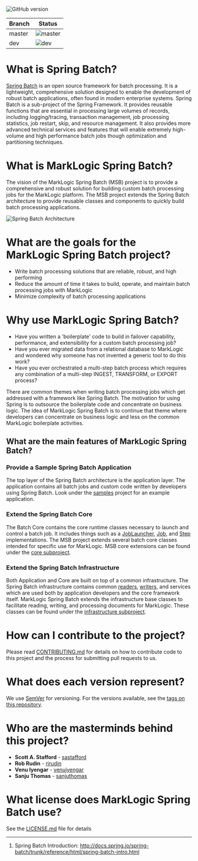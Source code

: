 ![GitHub version](https://badge.fury.io/gh/sastafford%2Fmarklogic-spring-batch.svg)

| Branch | Status |
| ------------- | ------------- |
| master | ![master](https://circleci.com/gh/sastafford/marklogic-spring-batch/tree/master.png?circle-token=e1b8b3198d3416fcb535509f2e7d600444ef153e)  |
| dev  | ![dev](https://circleci.com/gh/sastafford/marklogic-spring-batch/tree/dev.png?circle-token=e1b8b3198d3416fcb535509f2e7d600444ef153e)  |

# What is Spring Batch?

[Spring Batch](http://docs.spring.io/spring-batch/trunk/reference/html/) is an open source framework for batch processing. It is a lightweight, comprehensive solution designed to enable the development of robust batch applications, often found in modern enterprise systems.  Spring Batch is a sub-project of the Spring Framework.  It provides reusable functions that are essential in processing large volumes of records, including logging/tracing, transaction management, job processing statistics, job restart, skip, and resource management. It also provides more advanced technical services and features that will enable extremely high-volume and high performance batch jobs though optimization and partitioning techniques.

# What is MarkLogic Spring Batch?

The vision of the MarkLogic Spring Batch (MSB) project is to provide a comprehensive and robust solution for building custom batch processing jobs for the MarkLogic platform.  The MSB project extends the Spring Batch architecture to provide reusable classes and components to quickly build batch processing applications.
  
![Spring Batch Architecture](http://docs.spring.io/spring-batch/trunk/reference/html/images/spring-batch-layers.png.pagespeed.ce.sMqaNr3V1Z.png)

# What are the goals for the MarkLogic Spring Batch project?

  * Write batch processing solutions that are reliable, robust, and high performing
  * Reduce the amount of time it takes to build, operate, and maintain batch processing jobs with MarkLogic
  * Minimize complexity of batch processing applications

# Why use MarkLogic Spring Batch?

 * Have you written a 'boilerplate' code to build in failover capability,  performance, and extensibility for a custom batch processing job? 
 * Have you ever migrated data from a relational database to MarkLogic and wondered why someone has not invented a generic tool to do this work?
 * Have you ever orchestrated a multi-step batch process which requires any combination of a multi-step INGEST, TRANSFORM, or EXPORT process? 

There are common themes when writing batch processing jobs which get addressed with a framework like Spring Batch.  The motivation for using Spring is to outsource the boilerplate code and concentrate on business logic.  The idea of MarkLogic Spring Batch is to continue that theme where developers can concentrate on business logic and less on the common MarkLogic boilerplate activities.  

## What are the main features of MarkLogic Spring Batch?

### Provide a Sample Spring Batch Application

The top layer of the Spring Batch architecture is the application layer.  The application contains all batch jobs and custom code written by developers using Spring Batch. Look under the [samples](./samples/README.md) project for an example application.   

### Extend the Spring Batch Core

The Batch Core contains the core runtime classes necessary to launch and control a batch job. It includes things such as a [JobLauncher](), [Job](), and [Step]() implementations. The MSB project extends several batch core classes intended for specific use for MarkLogic.  MSB core extensions can be found under the [core subproject](./core/README.md).  

### Extend the Spring Batch Infrastructure  

Both Application and Core are built on top of a common infrastructure.  The Spring Batch infrastructure contains common [readers](http://docs.spring.io/spring-batch/trunk/reference/html/listOfReadersAndWriters.html#itemReadersAppendix), [writers](http://docs.spring.io/spring-batch/trunk/reference/html/listOfReadersAndWriters.html#itemWritersAppendix), and services which are used both by application developers and the core framework itself.  MarkLogic Spring Batch extends the infrastructure base classes to facilitate reading, writing, and processing documents for MarkLogic.  These classes can be found under the [infrastructure subproject](./infrastructure/README.md).  

# How can I contribute to the project?

Please read [CONTRIBUTING.md](CONTRIBUTING.md) for details on how to contribute code to this project and the process for submitting pull requests to us.

# What does each version represent? 

We use [SemVer](http://semver.org/) for versioning. For the versions available, see the [tags on this repository](https://github.com/your/project/tags). 

# Who are the masterminds behind this project?

* **Scott A. Stafford** - [sastafford](https://github.com/sastafford)
* **Rob Rudin** - [rjrudin](https://github.com/rjrudin)
* **Venu Iyengar** - [venuiyengar](https://github.com/iyengar)
* **Sanju Thomas** - [sanjuthomas](https://github.com/sanjuthomas)

# What license does MarkLogic Spring Batch use?

See the [LICENSE.md](LICENSE.md) file for details

----
1. Spring Batch Introduction: http://docs.spring.io/spring-batch/trunk/reference/html/spring-batch-intro.html